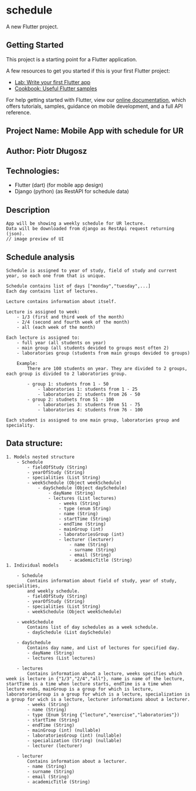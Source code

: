 # schedule

A new Flutter project.

## Getting Started

This project is a starting point for a Flutter application.

A few resources to get you started if this is your first Flutter project:

- [Lab: Write your first Flutter app](https://flutter.dev/docs/get-started/codelab)
- [Cookbook: Useful Flutter samples](https://flutter.dev/docs/cookbook)

For help getting started with Flutter, view our
[online documentation](https://flutter.dev/docs), which offers tutorials,
samples, guidance on mobile development, and a full API reference.

## Project Name: Mobile App with schedule for UR
## Author: Piotr Długosz

## Technologies: 
- Flutter (dart) (for mobile app design)
- Django (python) (as RestAPI for schedule data)

## Description
    App will be showing a weekly schedule for UR lecture.
    Data will be downloaded from django as RestApi request returning (json).
    // image preview of UI

## Schedule analysis
    Schedule is assigned to year of study, field of study and current year, so each one from that is unique.
    
    Schedule contains list of days ["monday","tuesday",...]
    Each day contains list of lectures.

    Lecture contains information about itself.

    Lecture is assigned to week:
        - 1/3 (first and third week of the month)
        - 2/4 (second and fourth week of the month)
        - all (each week of the month)

    Each lecture is assigned to:
        - full year (all students on year)
        - main group (all students devided to groups most often 2)
        - laboratories group (students from main groups devided to groups)

        Example:
            There are 100 students on year. They are divided to 2 groups, each group is divided to 2 laboratories group.

            - group 1: students from 1 - 50
                - laboratories 1: students from 1 - 25
                - laboratories 2: students from 26 - 50
            - group 2: studnets from 51 - 100
                - laboratories 3: students from 51 - 75
                - laboratories 4: students from 76 - 100

    Each student is assigned to one main group, laboratories group and speciality.

    

## Data structure:
    1. Models nested structure
        - Schedule 
            - fieldOfStudy (String)
            - yearOfStudy (String)
            - specialities (List String)
            - weekSchedule (Object weekSchedule)
                - daySchedule (Object daySchedule)
                    - dayName (String)
                    - lectures (List lectures)
                        - weeks (String)
                        - type (enum String)
                        - name (String)
                        - startTime (String)
                        - endTime (String)
                        - mainGroup (int)
                        - laboratoriesGroup (int)
                        - lecturer (lecturer)
                            - name (String)
                            - surname (String)
                            - email (String)
                            - academicTitle (String)
    1. Individual models
        
        - Schedule  
            Contains information about field of study, year of study, specialities,
            and weekly schedule.
            - fieldOfStudy (String)
            - yearOfStudy (String)
            - specialities (List String)
            - weekSchedule (Object weekSchedule)

        - weekSchedule  
            Contains list of day schedules as a week schedule.
            - daySchedule (List daySchedule)

        - daySchedule  
            Contains day name, and List of lectures for specified day.
            - dayName (String)
            - lectures (List lectures)

        - lectures  
            Contains information about a lecture, weeks specifies which week is lecture in {"1/3","2/4","all"}, name is name of the lecture, startTime is a time when lecture starts, endTime is a time when lecture ends, mainGroup is a group for which is lecture, laboratoriesGroup is a group for which is a lecture, specialization is a group for wich is a lecture, lecturer informations about a lecturer.
            - weeks (String)
            - name (String)
            - type (Enum String {"lecture","exercise","laboratories"})
            - startTime (String)
            - endTime (String)
            - mainGroup (int) (nullable)
            - laboratoriesGroup (int) (nullable)
            - specialization (String) (nullable)
            - lecturer (lecturer)
        
        - lecturer  
            Contains information about a lecturer.
            - name (String)
            - surname (String)
            - email (String)
            - academicTitle (String)